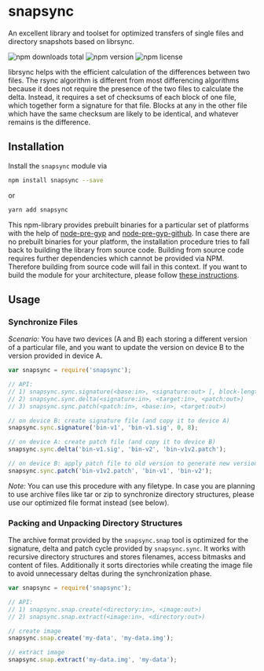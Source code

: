 # snapsync

An excellent library and toolset for optimized transfers of single files and directory snapshots based on librsync.

![npm downloads total](https://img.shields.io/npm/dt/snapsync.svg) ![npm version](https://img.shields.io/npm/v/snapsync.svg) ![npm license](https://img.shields.io/npm/l/snapsync.svg)

librsync helps with the efficient calculation of the differences between two files. The rsync algorithm is different from most differencing algorithms because it does not require the presence of the two files to calculate the delta. Instead, it requires a set of checksums of each block of one file, which together form a signature for that file. Blocks at any in the other file which have the same checksum are likely to be identical, and whatever remains is the difference.

## Installation

Install the `snapsync` module via

```sh
npm install snapsync --save
```

or

```sh
yarn add snapsync
```

This npm-library provides prebuilt binaries for a particular set of platforms with the help of [node-pre-gyp](https://www.npmjs.com/package/node-pre-gyp) and [node-pre-gyp-github](https://www.npmjs.com/package/node-pre-gyp-github). In case there are no prebuilt binaries for your platform, the installation procedure tries to fall back to building the library from source code. Building from source code requires further dependencies which cannot be provided via NPM. Therefore building from source code will fail in this context. If you want to build the module for your architecture, please follow [these instructions](https://github.com/core-process/snapsync).

## Usage

### Synchronize Files

*Scenario:* You have two devices (A and B) each storing a different version of a particular file, and you want to update the version on device B to the version provided in device A.

```js
var snapsync = require('snapsync');

// API:
// 1) snapsync.sync.signature(<base:in>, <signature:out> [, block-length] [, sum-length])
// 2) snapsync.sync.delta(<signature:in>, <target:in>, <patch:out>)
// 3) snapsync.sync.patch(<patch:in>, <base:in>, <target:out>)

// on device B: create signature file (and copy it to device A)
snapsync.sync.signature('bin-v1', 'bin-v1.sig', 0, 8);

// on device A: create patch file (and copy it to device B)
snapsync.sync.delta('bin-v1.sig', 'bin-v2', 'bin-v1v2.patch');

// on device B: apply patch file to old version to generate new version
snapsync.sync.patch('bin-v1v2.patch', 'bin-v1', 'bin-v2');
```

*Note:* You can use this procedure with any filetype. In case you are planning to use archive files like tar or zip to synchronize directory structures, please use our optimized file format instead (see below).

### Packing and Unpacking Directory Structures

The archive format provided by the `snapsync.snap` tool is optimized for the signature, delta and patch cycle provided by `snapsync.sync`. It works with recursive directory structures and stores filenames, access bitmasks and content of files. Additionally it sorts directories while creating the image file to avoid unnecessary deltas during the synchronization phase.

```js
var snapsync = require('snapsync');

// API:
// 1) snapsync.snap.create(<directory:in>, <image:out>)
// 2) snapsync.snap.extract(<image:in>, <directory:out>)

// create image
snapsync.snap.create('my-data', 'my-data.img');

// extract image
snapsync.snap.extract('my-data.img', 'my-data');
```
